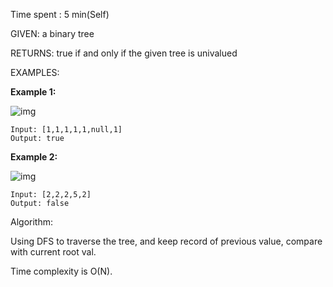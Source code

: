 Time spent :  5 min(Self)

GIVEN: a binary tree

RETURNS: true if and only if the given tree is univalued

EXAMPLES: 

**Example 1:**

![img](https://assets.leetcode.com/uploads/2018/12/28/unival_bst_1.png)

```
Input: [1,1,1,1,1,null,1]
Output: true
```

**Example 2:**

![img](https://assets.leetcode.com/uploads/2018/12/28/unival_bst_2.png)

```
Input: [2,2,2,5,2]
Output: false
```

Algorithm:

Using DFS to traverse the tree, and keep record of previous value, compare with current root val.

Time complexity is O(N).